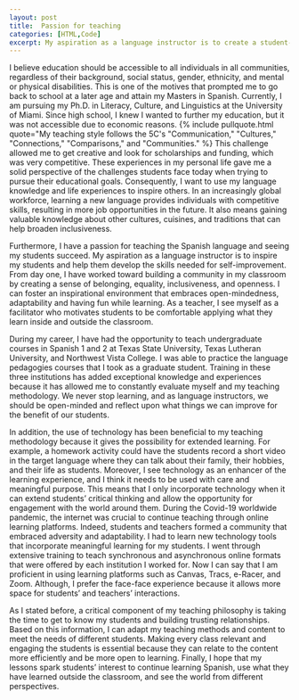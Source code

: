 ```yaml
---
layout: post
title:  Passion for teaching
categories: [HTML,Code]
excerpt: My aspiration as a language instructor is to create a student-centered learning environment where students will exercise an active role in their learning. I dedicate time to getting to know my students to learn what motivates them, and by doing so, I can create meaningful lessons that spark their interest. Part of my teaching methodology is derived from the American Council on the Teaching of Foreign Languages (ACTFL) and the World-Readiness Standards for learning languages that “define the central role of world languages in the learning career of every student. The five goals areas of the Standards establish an inextricable link between communication and culture, which is applied in making connections and comparisons and in using this competence to be part of local and global communities.” ( World-Readiness Standards for Learning Languages | ACTFL).   Therefore, the lessons and activities that I designed will consider the incorporation of the 5C’s: “Communication,” “Cultures,” “Connections,” “Comparisons,” and “Communities.”
---
```

 
I believe education should be accessible to all individuals in all communities, regardless of their background, social status, gender, ethnicity, and mental or physical disabilities. This is one of the motives that prompted me to go back to school at a later age and attain my Masters in Spanish. Currently, I am pursuing my Ph.D. in Literacy, Culture, and Linguistics at the University of Miami. Since high school, I knew I wanted to further my education, but it was not accessible due to economic reasons. {% include pullquote.html quote="My teaching style follows the 5C's "Communication," "Cultures," "Connections," "Comparisons," and "Communities." %} This challenge allowed me to get creative and look for scholarships and funding, which was very competitive. These experiences in my personal life gave me a solid perspective of the challenges students face today when trying to pursue their educational goals.
Consequently, I want to use my language knowledge and life experiences to inspire others. In an increasingly global workforce, learning a new language provides individuals with competitive skills, resulting in more job opportunities in the future. It also means gaining valuable knowledge about other cultures, cuisines, and traditions that can help broaden inclusiveness.
 
Furthermore, I have a passion for teaching the Spanish language and seeing my students succeed. My aspiration as a language instructor is to inspire my students and help them develop the skills needed for self-improvement. From day one, I have worked toward building a community in my classroom by creating a sense of belonging, equality, inclusiveness, and openness. I can foster an inspirational environment that embraces open-mindedness, adaptability and having fun while learning. As a teacher, I see myself as a facilitator who motivates students to be comfortable applying what they learn inside and outside the classroom.
 
During my career, I have had the opportunity to teach undergraduate courses in Spanish 1 and 2 at Texas State University, Texas Lutheran University, and Northwest Vista College. I was able to practice the language pedagogies courses that I took as a graduate student. Training in these three institutions has added exceptional knowledge and experiences because it has allowed me to constantly evaluate myself and my teaching methodology. We never stop learning, and as language instructors, we should be open-minded and reflect upon what things we can improve for the benefit of our students.
 
In addition, the use of technology has been beneficial to my teaching methodology because it gives the possibility for extended learning. For example, a homework activity could have the students record a short video in the target language where they can talk about their family, their hobbies, and their life as students. Moreover, I see technology as an enhancer of the learning experience, and I think it needs to be used with care and meaningful purpose. This means that I only incorporate technology when it can extend students’ critical thinking and allow the opportunity for engagement with the world around them. During the Covid-19 worldwide pandemic, the internet was crucial to continue teaching through online learning platforms. Indeed, students and teachers formed a community that embraced adversity and adaptability. I had to learn new technology tools that incorporate meaningful learning for my students. I went through extensive training to teach synchronous and asynchronous online formats that were offered by each institution I worked for. Now I can say that I am proficient in using learning platforms such as Canvas, Tracs, e-Racer, and Zoom. Although, I prefer the face-face experience because it allows more space for students’ and teachers’ interactions.
 
As I stated before, a critical component of my teaching philosophy is taking the time to get to know my students and building trusting relationships. Based on this information, I can adapt my teaching methods and content to meet the needs of different students. Making every class relevant and engaging the students is essential because they can relate to the content more efficiently and be more open to learning. Finally, I hope that my lessons spark students’ interest to continue learning Spanish, use what they have learned outside the classroom, and see the world from different perspectives.
